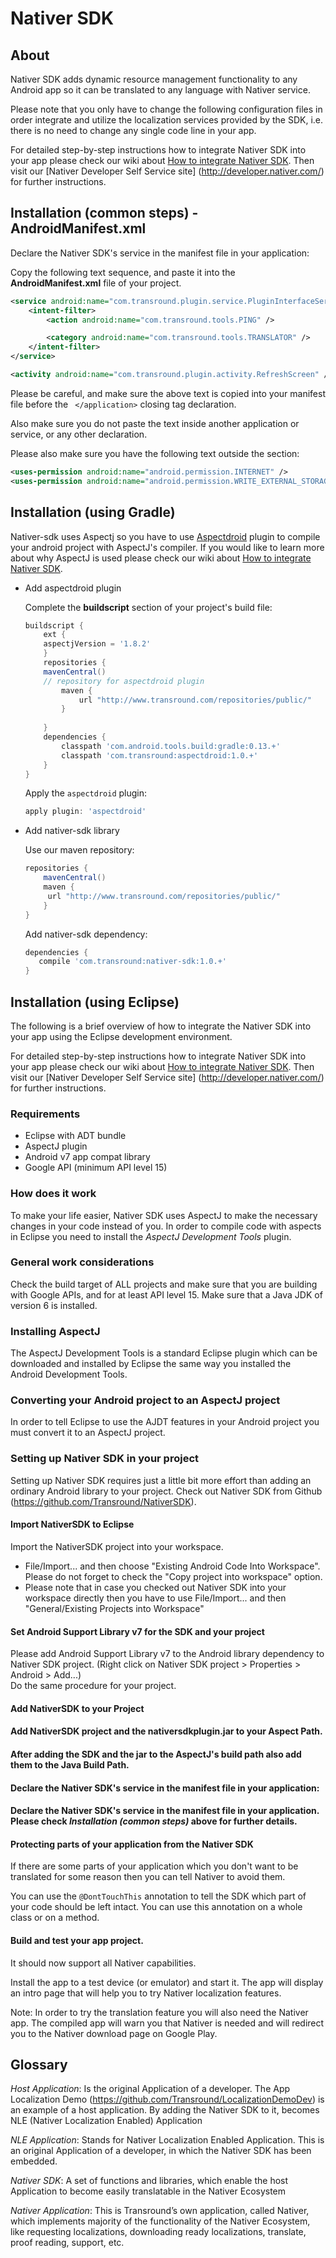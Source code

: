 Nativer SDK
===========


About
-----

Nativer SDK adds dynamic resource management functionality to any Android app so it can be translated to any language with Nativer service. 

Please note that you only have to change the following configuration files in order integrate and utilize the localization services provided by the SDK, i.e. there is no need to change any single code line in your app.

For detailed step-by-step instructions how to integrate Nativer SDK into your app please check our wiki about [How to integrate Nativer SDK](https://github.com/Transround/NativerSDK/wiki/How-to-integrate-Nativer-SDK).
Then visit our [Nativer Developer Self Service site] (http://developer.nativer.com/) for further instructions.

Installation (common steps) - AndroidManifest.xml
-------------------------------------

Declare the Nativer SDK's service in the manifest file in your application:

Copy the following text sequence, and paste it into the **AndroidManifest.xml** file of your project.

```xml
<service android:name="com.transround.plugin.service.PluginInterfaceService" >
    <intent-filter>
        <action android:name="com.transround.tools.PING" />

        <category android:name="com.transround.tools.TRANSLATOR" />
    </intent-filter>
</service>

<activity android:name="com.transround.plugin.activity.RefreshScreen" />
```

Please be careful, and make sure the above text is copied into your manifest file before the ``` </application>``` closing tag declaration.

Also make sure you do not paste the text inside another application or service, or any other declaration.

Please also make sure you have the following text outside the section:
```xml
<uses-permission android:name="android.permission.INTERNET" />
<uses-permission android:name="android.permission.WRITE_EXTERNAL_STORAGE" />
```

Installation (using Gradle)
---------------------

Nativer-sdk uses Aspectj so you have to use [Aspectdroid](https://github.com/Transround/aspectdroid) plugin to compile your android project with AspectJ's compiler.
If you would like to learn more about why AspectJ is used please check our wiki about [How to integrate Nativer SDK](https://github.com/Transround/NativerSDK/wiki/How-to-integrate-Nativer-SDK).

* Add aspectdroid plugin

	Complete the **buildscript** section of your project's build file:
	```groovy
	buildscript {
	    ext {	
		aspectjVersion = '1.8.2'
	    }
	    repositories {
		mavenCentral()
		// repository for aspectdroid plugin
	        maven {
	            url "http://www.transround.com/repositories/public/"
	        }
		
	    }
	    dependencies {
	        classpath 'com.android.tools.build:gradle:0.13.+'	
	        classpath 'com.transround:aspectdroid:1.0.+'
	    }
	}
	```

	Apply the `aspectdroid` plugin:
	```groovy
	apply plugin: 'aspectdroid'
	```

* Add nativer-sdk library
	
	Use our maven repository:
	```groovy
	repositories {
	    mavenCentral()
	    maven {
	     url "http://www.transround.com/repositories/public/"
	    }
	}
	```

	Add nativer-sdk dependency:
	```groovy
	dependencies {
	   compile 'com.transround:nativer-sdk:1.0.+'    
	}
	```

Installation (using Eclipse)
----------------------

The following is a brief overview of how to integrate the Nativer SDK into your app using the Eclipse development environment.

For detailed step-by-step instructions how to integrate Nativer SDK into your app please check our wiki about [How to integrate Nativer SDK](https://github.com/Transround/NativerSDK/wiki/How-to-integrate-Nativer-SDK).
Then visit our [Nativer Developer Self Service site] (http://developer.nativer.com/) for further instructions.

### Requirements

- Eclipse with ADT bundle
- AspectJ plugin
- Android v7 app compat library
- Google API (minimum API level 15)

### How does it work

To make your life easier, Nativer SDK uses AspectJ to make the necessary changes in your code instead of you.
In order to compile code with aspects in Eclipse you need to install the *AspectJ Development Tools* plugin.

### General work considerations

Check the build target of ALL projects and make sure that you are building with Google APIs, and for at least API level 15.
Make sure that a Java JDK of version 6 is installed.

### Installing AspectJ

The AspectJ Development Tools is a standard Eclipse plugin which can be downloaded and installed by Eclipse the same way you installed the Android Development Tools.

### Converting your Android project to an AspectJ project

In order to tell Eclipse to use the AJDT features in your Android project you must convert it to an AspectJ project. 

### Setting up Nativer SDK in your project

Setting up Nativer SDK requires just a little bit more effort than adding an ordinary Android library to your project.
Check out Nativer SDK from Github (https://github.com/Transround/NativerSDK).

#### Import NativerSDK to Eclipse

Import the NativerSDK project into your workspace.
- File/Import... and then choose "Existing Android Code Into Workspace". Please do not forget to check the "Copy project into workspace" option.
- Please note that in case you checked out Nativer SDK into your workspace directly then you have to use File/Import... and then "General/Existing Projects into Workspace" 

#### Set Android Support Library v7 for the SDK and your project

Please add Android Support Library v7 to the Android library dependency to  Nativer SDK project. (Right click on Nativer SDK project > Properties > Android > Add...)  
Do the same procedure for your project.

#### Add NativerSDK to your Project
#### Add NativerSDK project and the nativersdkplugin.jar to your Aspect Path.
#### After adding the SDK and the jar to the AspectJ's build path also add them to the Java Build Path.
#### Declare the Nativer SDK's service in the manifest file in your application:
#### Declare the Nativer SDK's service in the manifest file in your application. Please check *Installation (common steps)* above for further details.

#### Protecting parts of your application from the Nativer SDK

If there are some parts of your application which you don't want to be translated for some reason then you can tell Nativer to avoid them.

You can use the ``` @DontTouchThis ``` annotation to tell the SDK which part of your code should be left intact. You can use this annotation on a whole class or on a method. 

#### Build and test your app project.

It should now support all Nativer capabilities.

Install the app to a test device (or emulator) and start it.
The app will display an intro page that will help you to try Nativer localization features.

Note: In order to try the translation feature you will also need the Nativer app. The compiled app will warn you that Nativer is needed and will redirect you to the Nativer download page on Google Play.


Glossary
--------

*Host Application*: Is the original Application of a developer. The App Localization Demo (https://github.com/Transround/LocalizationDemoDev) is an example of a host application. By adding the Nativer SDK to it, becomes NLE (Nativer Localization Enabled) Application

*NLE Application*: Stands for Nativer Localization Enabled Application. This is an original Application of a developer, in which the Nativer SDK has been embedded.

*Nativer SDK*: A set of functions and libraries, which enable the host Application to become easily translatable in the Nativer Ecosystem

*Nativer Application*: This is Transround&rsquo;s own application, called Nativer, which implements majority of the functionality of the Nativer Ecosystem, like requesting localizations, downloading ready localizations, translate, proof reading, support, etc.
